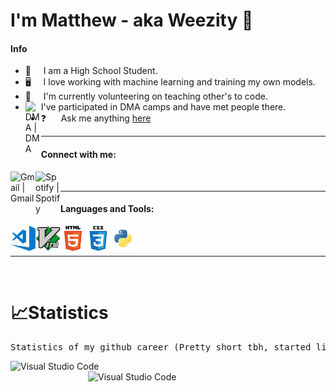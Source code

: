 # I'm Matthew - aka **Weezity** 👋




#### Info


- 🏫&nbsp;&nbsp;&nbsp;&nbsp; I am a High School Student.
- 🖥️&nbsp;&nbsp;&nbsp;&nbsp; I love working with machine learning and training my own models. 
- 🧤&nbsp;&nbsp;&nbsp;&nbsp; I'm currently volunteering on teaching other's to code.
- <img align="left" alt="DMA | DMA" width="25px" src="https://res.cloudinary.com/ourkids/image/upload/w_200,h_200,c_fit/v1574362663/camp/logo/613_logo.jpg"/>I've participated in DMA camps and have met people there.
- ❓ &nbsp;&nbsp;&nbsp;&nbsp; Ask me anything [here]



---

#### Connect with me:


[<img align="left" alt="Gmail | Gmail" width="40px" src="https://img.icons8.com/fluent/96/000000/gmail.png" />][gmail]
[<img align="left" alt="Spotify | Spotify" width="40px" src="https://img.icons8.com/color/96/000000/spotify--v1.png" />][spotify]


<br />

---

#### Languages and Tools:

<img align="left" alt="Visual Studio Code" width="40px" src="https://raw.githubusercontent.com/github/explore/80688e429a7d4ef2fca1e82350fe8e3517d3494d/topics/visual-studio-code/visual-studio-code.png" />
<img align="left" alt="Visual Studio Code" width="40px" src="https://raw.githubusercontent.com/github/explore/80688e429a7d4ef2fca1e82350fe8e3517d3494d/topics/vim/vim.png" />
<img align="left" alt="HTML5" width="40px" src="https://raw.githubusercontent.com/github/explore/80688e429a7d4ef2fca1e82350fe8e3517d3494d/topics/html/html.png" />
<img align="left" alt="CSS3" width="40px" src="https://raw.githubusercontent.com/github/explore/80688e429a7d4ef2fca1e82350fe8e3517d3494d/topics/css/css.png" />
<img align="left" alt="CSS3" width="40px" src="https://raw.githubusercontent.com/github/explore/80688e429a7d4ef2fca1e82350fe8e3517d3494d/topics/python/python.png" />




<br />
<br />

---
<br  />


# 📈Statistics 


<pre>
Statistics of my github career (Pretty short tbh, started like a year ago)
</pre>

<img align="left" alt="Visual Studio Code" width="410px" src="https://github-readme-stats.vercel.app/api?username=Weezity&show_icons=true&theme=dark" />
<img  align= "right" alt="Visual Studio Code" width="380px" src="https://github-readme-stats.vercel.app/api/top-langs/?username=Weezity&layout=compact&theme=dark" />









[gmail]: mailto:matthewlee031205@gmail.com
[here]: https://github.com/Weezity/Questions/issues
[spotify]: https://open.spotify.com/user/12133351920

